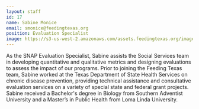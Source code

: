 ```yaml
---
layout: staff
id: 17
name: Sabine Monice
email: smonice@feedingtexas.org
position: Evaluation Specialist
image: https://s3-us-west-2.amazonaws.com/assets.feedingtexas.org/images/staff/sabine-monice.JPG
---
```

As the SNAP Evaluation Specialist, Sabine assists the Social Services team in developing quantitative and qualitative metrics and designing evaluations to assess the impact of our programs. Prior to joining the Feeding Texas team, Sabine worked at the Texas Department of State Health Services on chronic disease prevention, providing technical assistance and consultative evaluation services on a variety of special state and federal grant projects. Sabine received a Bachelor's degree in Biology from Southern Adventist University and a Master’s in Public Health from Loma Linda University.
